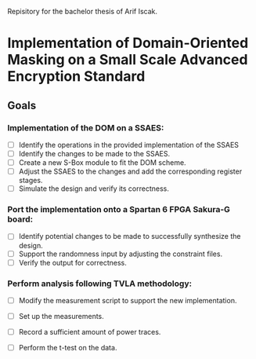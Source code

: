 Repisitory for the bachelor thesis of Arif Iscak.

# Implementation of Domain-Oriented Masking on a Small Scale Advanced Encryption Standard

## Goals

### Implementation of the DOM on a SSAES:
- [ ] Identify the operations in the provided implementation of the SSAES
- [ ] Identify the changes to be made to the SSAES.
- [ ] Create a new S-Box module to fit the DOM scheme.
- [ ] Adjust the SSAES to the changes and add the corresponding register stages.
- [ ] Simulate the design and verify its correctness.

### Port the implementation onto a Spartan 6 FPGA Sakura-G board:
- [ ] Identify potential changes to be made to successfully synthesize the design.
- [ ] Support the randomness input by adjusting the constraint files.
- [ ] Verify the output for correctness.

### Perform analysis following TVLA methodology:
- [ ] Modify the measurement script to support the new implementation.
- [ ] Set up the measurements.
- [ ] Record a sufficient amount of power traces.
- [ ] Perform the t-test on the data.

